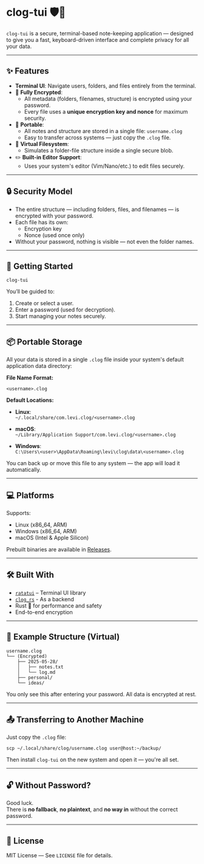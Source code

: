 # clog-tui 🛡️📓

`clog-tui` is a secure, terminal-based note-keeping application — designed to give you a fast, keyboard-driven interface and complete privacy for all your data.

---

## ✨ Features

- **Terminal UI**: Navigate users, folders, and files entirely from the terminal.
- 🔐 **Fully Encrypted**:  
  - All metadata (folders, filenames, structure) is encrypted using your password.  
  - Every file uses a **unique encryption key and nonce** for maximum security.
- 🧳 **Portable**:  
  - All notes and structure are stored in a single file: `username.clog`  
  - Easy to transfer across systems — just copy the `.clog` file.
- 📁 **Virtual Filesystem**:  
  - Simulates a folder-file structure inside a single secure blob.
- ✏️ **Built-in Editor Support**:  
  - Uses your system's editor (Vim/Nano/etc.) to edit files securely.

---

## 🔒 Security Model

- The entire structure — including folders, files, and filenames — is encrypted with your password.
- Each file has its own:
  - Encryption key
  - Nonce (used once only)
- Without your password, nothing is visible — not even the folder names.

---

## 🚀 Getting Started

```
clog-tui
```

You’ll be guided to:
1. Create or select a user.
2. Enter a password (used for decryption).
3. Start managing your notes securely.

---

## 📦 Portable Storage

All your data is stored in a single `.clog` file inside your system's default application data directory:

**File Name Format:**
```
<username>.clog
```

**Default Locations:**

- **Linux**:  
  `~/.local/share/com.levi.clog/<username>.clog`

- **macOS**:  
  `~/Library/Application Support/com.levi.clog/<username>.clog`

- **Windows**:  
 `C:\Users\<user>\AppData\Roaming\levi\clog\data\<username>.clog`

You can back up or move this file to any system — the app will load it automatically.

---

## 💻 Platforms

Supports:
- Linux (x86_64, ARM)
- Windows (x86_64, ARM)
- macOS (Intel & Apple Silicon)

Prebuilt binaries are available in [Releases](https://github.com/Levi477/clog-tui/releases).

---

## 🛠️ Built With

- [`ratatui`](https://github.com/ratatui-org/ratatui) – Terminal UI library
- [`clog_rs`](https://github.com/Levi477/clog) - As a backend 
- Rust 🦀 for performance and safety
- End-to-end encryption

---

## 📁 Example Structure (Virtual)

```
username.clog
└── (Encrypted)
    ├── 2025-05-28/
    │   ├── notes.txt
    │   └── log.md
    ├── personal/
    └── ideas/
```

You only see this after entering your password. All data is encrypted at rest.

---

## 📤 Transferring to Another Machine

Just copy the `.clog` file:
```
scp ~/.local/share/clog/username.clog user@host:~/backup/
```

Then install `clog-tui` on the new system and open it — you're all set.

---

## 🔓 Without Password?

Good luck.  
There is **no fallback**, **no plaintext**, and **no way in** without the correct password.

---

## 📄 License

MIT License — See `LICENSE` file for details.
